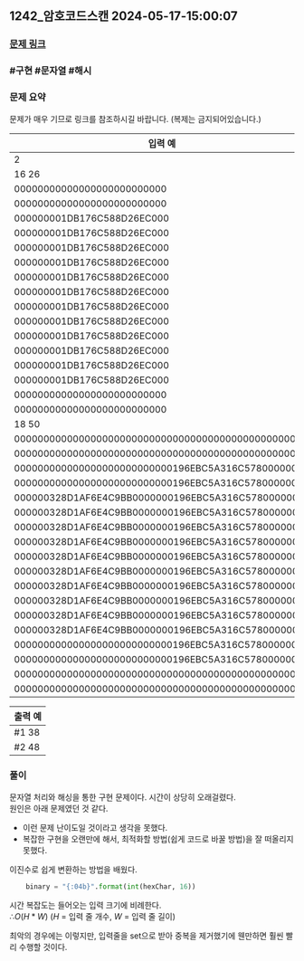## 1242_암호코드스캔 2024-05-17-15:00:07
### [문제 링크](https://swexpertacademy.com/main/code/problem/problemDetail.do?contestProbId=AV15JEKKAM8CFAYD)

### #구현 #문자열 #해시

### 문제 요약
문제가 매우 기므로 링크를 참조하시길 바랍니다. (복제는 금지되어있습니다.)
    

| 입력 예 |
| --- |  
|2|
|16 26|
|00000000000000000000000000|
|00000000000000000000000000|
|000000001DB176C588D26EC000|
|000000001DB176C588D26EC000|
|000000001DB176C588D26EC000|
|000000001DB176C588D26EC000|
|000000001DB176C588D26EC000|
|000000001DB176C588D26EC000|
|000000001DB176C588D26EC000|
|000000001DB176C588D26EC000|
|000000001DB176C588D26EC000|
|000000001DB176C588D26EC000|
|000000001DB176C588D26EC000|
|000000001DB176C588D26EC000|
|00000000000000000000000000|
|00000000000000000000000000|
|18 50|
|00000000000000000000000000000000000000000000000000|
|00000000000000000000000000000000000000000000000000|
|000000000000000000000000000196EBC5A316C57800000000|
|000000000000000000000000000196EBC5A316C57800000000|
|000000328D1AF6E4C9BB0000000196EBC5A316C57800000000|
|000000328D1AF6E4C9BB0000000196EBC5A316C57800000000|
|000000328D1AF6E4C9BB0000000196EBC5A316C57800000000|
|000000328D1AF6E4C9BB0000000196EBC5A316C57800000000|
|000000328D1AF6E4C9BB0000000196EBC5A316C57800000000|
|000000328D1AF6E4C9BB0000000196EBC5A316C57800000000|
|000000328D1AF6E4C9BB0000000196EBC5A316C57800000000|
|000000328D1AF6E4C9BB0000000196EBC5A316C57800000000|
|000000328D1AF6E4C9BB0000000196EBC5A316C57800000000|
|000000328D1AF6E4C9BB0000000196EBC5A316C57800000000|
|000000000000000000000000000196EBC5A316C57800000000|
|000000000000000000000000000196EBC5A316C57800000000|
|00000000000000000000000000000000000000000000000000|
|00000000000000000000000000000000000000000000000000 |

| 출력 예 |
| --- |
|#1 38|
|#2 48|

### 풀이   
문자열 처리와 해싱을 통한 구현 문제이다. 시간이 상당히 오래걸렸다.  
원인은 아래 문제였던 것 같다.  
- 이런 문제 난이도일 것이라고 생각을 못했다.  
- 복잡한 구현을 오랜만에 해서, 최적화할 방법(쉽게 코드로 바꿀 방법)을 잘 떠올리지 못했다.  

이진수로 쉽게 변환하는 방법을 배웠다. 
``` python
    binary = "{:04b}".format(int(hexChar, 16))
```

시간 복잡도는 들어오는 입력 크기에 비례한다.  
$∴ O(H * W)$ ($H$ = 입력 줄 개수, $W$ = 입력 줄 길이)

최악의 경우에는 이렇지만, 입력줄을 set으로 받아 중복을 제거했기에 웬만하면 훨씬 빨리 수행할 것이다.